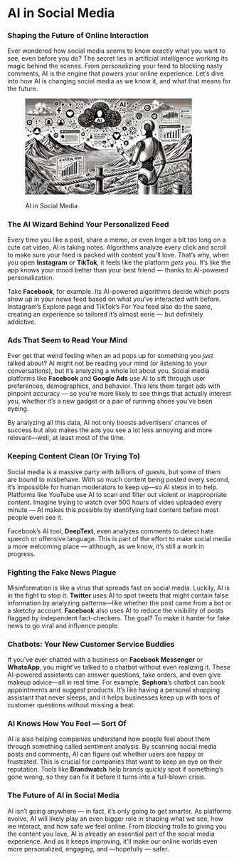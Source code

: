 # AI in Social Media

### Shaping the Future of Online Interaction

Ever wondered how social media seems to know exactly what you want to see, even before you do? The secret lies in artificial intelligence working its magic behind the scenes. From personalizing your feed to blocking nasty comments, AI is the engine that powers your online experience. Let’s dive into how AI is changing social media as we know it, and what that means for the future.

<div align="left">

<figure><img src="../../.gitbook/assets/image (65).png" alt="" width="375"><figcaption><p>AI in Social Media</p></figcaption></figure>

</div>

### **The AI Wizard Behind Your Personalized Feed**

Every time you like a post, share a meme, or even linger a bit too long on a cute cat video, AI is taking notes. Algorithms analyze every click and scroll to make sure your feed is packed with content you’ll love. That’s why, when you open **Instagram** or **TikTok**, it feels like the platform _gets you_. It’s like the app knows your mood better than your best friend — thanks to AI-powered personalization.

Take **Facebook**, for example. Its AI-powered algorithms decide which posts show up in your news feed based on what you’ve interacted with before. Instagram’s Explore page and TikTok’s For You feed also do the same, creating an experience so tailored it’s almost eerie — but definitely addictive.

### **Ads That Seem to Read Your Mind**

Ever get that weird feeling when an ad pops up for something you _just_ talked about? AI might not be reading your mind (or listening to your conversations), but it’s analyzing a whole lot about you. Social media platforms like **Facebook** and **Google Ads** use AI to sift through user preferences, demographics, and behavior. This lets them target ads with pinpoint accuracy — so you’re more likely to see things that actually interest you, whether it’s a new gadget or a pair of running shoes you’ve been eyeing.

By analyzing all this data, AI not only boosts advertisers’ chances of success but also makes the ads you see a lot less annoying and more relevant—well, at least most of the time.

### **Keeping Content Clean (Or Trying To)**

Social media is a massive party with billions of guests, but some of them are bound to misbehave. With so much content being posted every second, it’s impossible for human moderators to keep up—so AI steps in to help. Platforms like YouTube use AI to scan and filter out violent or inappropriate content. Imagine trying to watch over 500 hours of video uploaded every minute — AI makes this possible by identifying bad content before most people even see it.

Facebook’s AI tool, **DeepText**, even analyzes comments to detect hate speech or offensive language. This is part of the effort to make social media a more welcoming place — although, as we know, it’s still a work in progress.

### **Fighting the Fake News Plague**

Misinformation is like a virus that spreads fast on social media. Luckily, AI is in the fight to stop it. **Twitter** uses AI to spot tweets that might contain false information by analyzing patterns—like whether the post came from a bot or a sketchy account. **Facebook** also uses AI to reduce the visibility of posts flagged by independent fact-checkers. The goal? To make it harder for fake news to go viral and influence people.

### **Chatbots: Your New Customer Service Buddies**

If you’ve ever chatted with a business on **Facebook Messenger** or **WhatsApp**, you might’ve talked to a chatbot without even realizing it. These AI-powered assistants can answer questions, take orders, and even give makeup advice—all in real time. For example, **Sephora**’s chatbot can book appointments and suggest products. It’s like having a personal shopping assistant that never sleeps, and it helps businesses keep up with tons of customer questions without missing a beat.

### **AI Knows How You Feel — Sort Of**

AI is also helping companies understand how people feel about them through something called sentiment analysis. By scanning social media posts and comments, AI can figure out whether users are happy or frustrated. This is crucial for companies that want to keep an eye on their reputation. Tools like **Brandwatch** help brands quickly spot if something’s gone wrong, so they can fix it before it turns into a full-blown crisis.

### **The Future of AI in Social Media**

AI isn’t going anywhere — in fact, it’s only going to get smarter. As platforms evolve, AI will likely play an even bigger role in shaping what we see, how we interact, and how safe we feel online. From blocking trolls to giving you the content you love, AI is already an essential part of the social media experience. And as it keeps improving, it’ll make our online worlds even more personalized, engaging, and —hopefully — safer.
